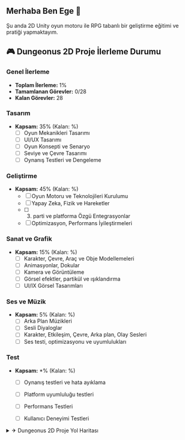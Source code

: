 ## Merhaba Ben Ege  👋

Şu anda 2D Unity oyun motoru ile RPG tabanlı bir geliştirme eğitimi ve pratiği yapmaktayım.




## 🎮 Dungeonus 2D Proje İlerleme Durumu 

### Genel İlerleme
- **Toplam İlerleme:** 1%
- **Tamamlanan Görevler:** 0/28
- **Kalan Görevler:** 28

### Tasarım

- **Kapsam:** 35% (Kalan: %)
  - [ ] Oyun Mekanikleri Tasarımı
  - [ ] UI/UX Tasarımı
  - [ ] Oyun Konsepti ve Senaryo
  - [ ] Seviye ve Çevre Tasarımı
  - [ ] Oynanış Testleri ve Dengeleme

### Geliştirme
- **Kapsam:** 45%  (Kalan: %)
  - [ ] Oyun Motoru ve Teknolojileri Kurulumu
  - [ ] Yapay Zeka, Fizik ve Hareketler
  - [ ] 3. parti ve platforma Özgü Entegrasyonlar
  - [ ] Optimizasyon, Performans İyileştirmeleri

### Sanat ve Grafik
- **Kapsam:** 15%  (Kalan: %)
  - [ ] Karakter, Çevre, Araç ve Obje Modellemeleri
  - [ ] Animasyonlar, Dokular 
  - [ ] Kamera ve Görüntüleme
  - [ ] Görsel efektler, partikül ve ışıklandırma
  - [ ] UI/IX Görsel Tasarımları

### Ses ve Müzik
- **Kapsam:** 5% (Kalan: %)
  - [ ] Arka Plan Müzikleri
  - [ ] Sesli Diyaloglar
  - [ ] Karakter, Etkileşim, Çevre, Arka plan, Olay Sesleri
  - [ ] Ses testi, optimizasyonu ve uyumlulukları

### Test
- **Kapsam:** *% (Kalan: %)
  - [ ] Oynanış testleri ve hata ayıklama
  - [ ] Platform uyumluluğu testleri
  - [ ] Performans Testleri
  - [ ] Kullanıcı Deneyimi Testleri


<details>
🚉<summary>✈ Dungeonus 2D Proje Yol Haritası</summary>
  <ul>
<li> </li>
<li>- Dungeon Room Editor</li>

<li>- Main Game Scene Set-up</li>

<li>- Dungeon Room Templates</li>

<li>- Dungeon Builder</li>

<li>- Initial Player Set Up</li>

<li>- Player Movement & Control</li>

<li>- Dungeon Doors & Lighting</li>

<li>- Object Pooling</li>

<li>- Player Weapons & Ammo</li>

<li>- Sound Effects</li>

<li>- MiniMap</li>

<li>- Weapon & Ammo Special Effects</li>

<li>- Enemy Setup</li>

<li>- Enemy Animations</li>

<li>- AStar Pathfinding</li>

<li>- Enemy AI Movement</li>

<li>- Spawning Enemies</li>

<li>- Enemy Weapons & Ammo</li>

<li>- Health & Damage</li>

<li>- Battling Through Levels</li>

<li>- Decorating The Dungeon</li>

<li>- Moveable Objects</li>

<li>- Enemy Ammo Patterns</li>

<li>- Dungeon Chests</li>

<li>- Dungeon Overview Map</li>

<li>- Game Music</li>

<li>- Pause Menu</li>

<li>- Main Menu</li>

  </ul> 
</details>
